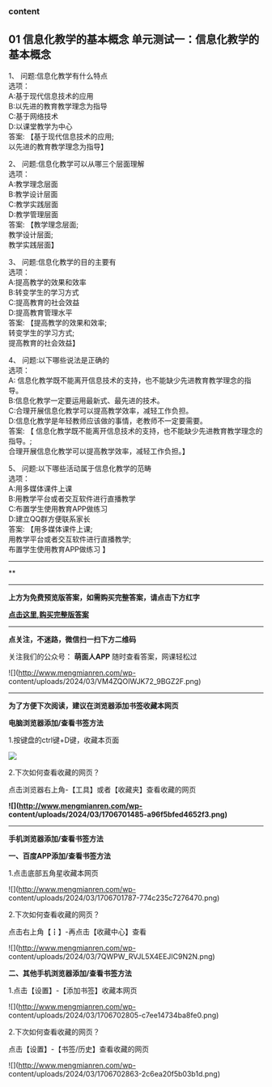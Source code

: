 ### content

## 01  信息化教学的基本概念 单元测试一：信息化教学的基本概念

1、 问题:信息化教学有什么特点  
选项：  
A:基于现代信息技术的应用  
B:以先进的教育教学理念为指导  
C:基于网络技术  
D:以课堂教学为中心  
答案: 【基于现代信息技术的应用;  
以先进的教育教学理念为指导】  

2、 问题:信息化教学可以从哪三个层面理解  
选项：  
A:教学理念层面  
B:教学设计层面  
C:教学实践层面  
D:教学管理层面  
答案: 【教学理念层面;  
教学设计层面;  
教学实践层面】

3、 问题:信息化教学的目的主要有  
选项：  
A:提高教学的效果和效率  
B:转变学生的学习方式  
C:提高教育的社会效益  
D:提高教育管理水平  
答案: 【提高教学的效果和效率;  
转变学生的学习方式;  
提高教育的社会效益】

4、 问题:以下哪些说法是正确的  
选项：  
A: 信息化教学既不能离开信息技术的支持，也不能缺少先进教育教学理念的指导。  
B:信息化教学一定要运用最新式、最先进的技术。  
C:合理开展信息化教学可以提高教学效率，减轻工作负担。  
D:信息化教学是年轻教师应该做的事情，老教师不一定要需要。  
答案: 【 信息化教学既不能离开信息技术的支持，也不能缺少先进教育教学理念的指导。;  
合理开展信息化教学可以提高教学效率，减轻工作负担。】

5、 问题:以下哪些活动属于信息化教学的范畴  
选项：  
A:用多媒体课件上课  
B:用教学平台或者交互软件进行直播教学  
C:布置学生使用教育APP做练习  
D:建立QQ群方便联系家长  
答案: 【用多媒体课件上课;  
用教学平台或者交互软件进行直播教学;  
布置学生使用教育APP做练习 】

* * *

**

* * *

**上方为免费预览版答案，如需购买完整答案，请点击下方红字**

[**点击这里,购买完整版答案**](http://mooc.mengmianren.com/mooc/49547.html)

* * *

**点关注，不迷路，微信扫一扫下方二维码**

关注我们的公众号： **萌面人APP** 随时查看答案，网课轻松过

![](http://www.mengmianren.com/wp-
content/uploads/2024/03/VM4ZQOIWJK72_9BGZ2F.png)

* * *

**为了方便下次阅读，建议在浏览器添加书签收藏本网页**

**电脑浏览器添加/查看书签方法**

1.按键盘的ctrl键+D键，收藏本页面

![](http://www.mengmianren.com/wp-content/uploads/2024/03/AF9T_JKKHAJN.png)

2.下次如何查看收藏的网页？

点击浏览器右上角-【工具】或者【收藏夹】查看收藏的网页

**![](http://www.mengmianren.com/wp-
content/uploads/2024/03/1706701485-a96f5bfed4652f3.png)**

* * *

**手机浏览器添加/查看书签方法**

**一、百度APP添加/查看书签方法**

1.点击底部五角星收藏本网页

![](http://www.mengmianren.com/wp-
content/uploads/2024/03/1706701787-774c235c7276470.png)

2.下次如何查看收藏的网页？

点击右上角【┇】-再点击【收藏中心】查看

![](http://www.mengmianren.com/wp-
content/uploads/2024/03/7QWPW_RVJL5X4EEJIC9N2N.png)

**二、其他手机浏览器添加/查看书签方法**

1.点击【设置】-【添加书签】收藏本网页

![](http://www.mengmianren.com/wp-
content/uploads/2024/03/1706702805-c7ee14734ba8fe0.png)

2.下次如何查看收藏的网页？

点击【设置】-【书签/历史】查看收藏的网页

![](http://www.mengmianren.com/wp-
content/uploads/2024/03/1706702863-2c6ea20f5b03b1d.png)

